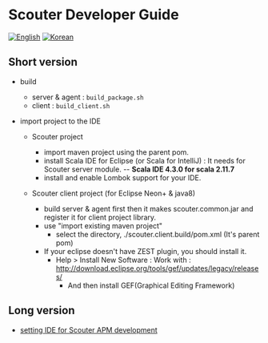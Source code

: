 # Scouter Developer Guide
[![English](https://img.shields.io/badge/language-English-orange.svg)](Developer-Guide.md) [![Korean](https://img.shields.io/badge/language-Korean-blue.svg)](Developer-Guide_kr.md)

## Short version

* build
  - server & agent : ```build_package.sh```
  - client : ```build_client.sh```

* import project to the IDE
  - Scouter project
    - import maven project using the parent pom.
    - install Scala IDE for Eclipse (or Scala for IntelliJ) : It needs for Scouter server module.
      -- **Scala IDE 4.3.0 for scala 2.11.7**
    - install and enable Lombok support for your IDE.

  - Scouter client project (for Eclipse Neon+ & java8)
    - build server & agent first then it makes scouter.common.jar and register it for client project library.
    - use "import existing maven project"
       - select the directory, ./scouter.client.build/pom.xml (It's parent pom)
    - If your eclipse doesn't have ZEST plugin, you should install it.
       - Help > Install New Software : Work with : http://download.eclipse.org/tools/gef/updates/legacy/releases/
         - And then install GEF(Graphical Editing Framework)

## Long version

  - [setting IDE for Scouter APM development](https://gunsdevlog.blogspot.kr/2017/10/scouter-apm-developer-environment.html)

